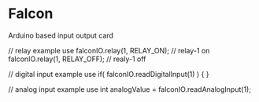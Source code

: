 # Falcon
Arduino based input output card

// relay example use
falconIO.relay(1, RELAY_ON);  // relay-1 on
falconIO.relay(1, RELAY_OFF); // realy-1 off

// digital input example use
if( falconIO.readDigitalInput(1) )
{
}

// analog input example use
int analogValue = falconIO.readAnalogInput(1);

